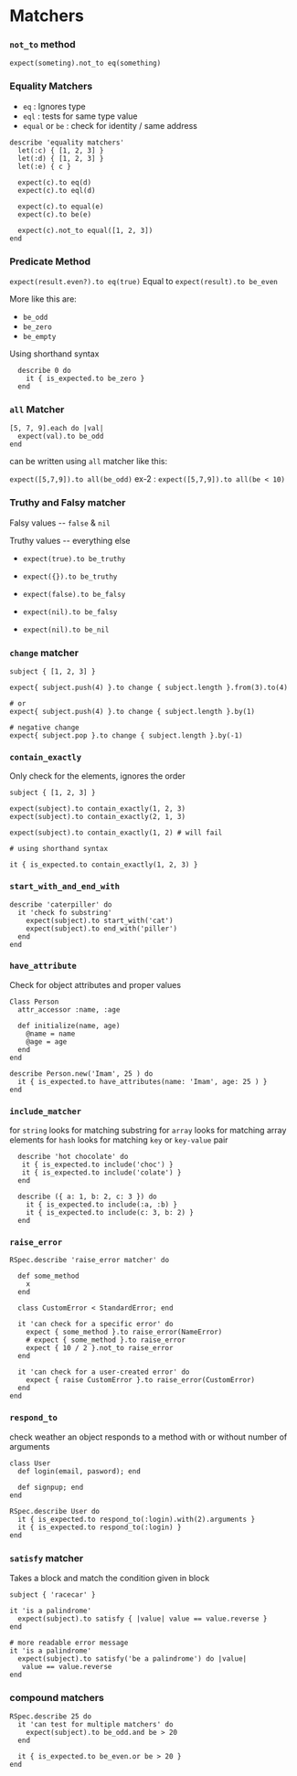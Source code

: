 # Matchers

### `not_to` method

`expect(someting).not_to eq(something)`

### Equality Matchers

- `eq` : Ignores type
- `eql` : tests for same type value
- `equal` or `be` : check for identity / same address

```
describe 'equality matchers'
  let(:c) { [1, 2, 3] }
  let(:d) { [1, 2, 3] }
  let(:e) { c }

  expect(c).to eq(d)
  expect(c).to eql(d)

  expect(c).to equal(e)
  expect(c).to be(e)

  expect(c).not_to equal([1, 2, 3])
end
```
### Predicate Method

`expect(result.even?).to eq(true)`
Equal to
`expect(result).to be_even`

More like this are: 
 - `be_odd`
 - `be_zero`
 - `be_empty`

 Using shorthand syntax

  ```
    describe 0 do
      it { is_expected.to be_zero }
    end
  ```
### `all` Matcher

```
[5, 7, 9].each do |val|
  expect(val).to be_odd
end
```
can be written using `all` matcher like this:

`expect([5,7,9]).to all(be_odd)`
ex-2 : 
 `expect([5,7,9]).to all(be < 10)`


### Truthy and Falsy matcher

Falsy values -- `false` & `nil`

Truthy values -- everything else

- `expect(true).to be_truthy`

- `expect({}).to be_truthy`

- `expect(false).to be_falsy`

- `expect(nil).to be_falsy`

- `expect(nil).to be_nil`

### `change` matcher

```
subject { [1, 2, 3] }

expect{ subject.push(4) }.to change { subject.length }.from(3).to(4)

# or 
expect{ subject.push(4) }.to change { subject.length }.by(1)

# negative change
expect{ subject.pop }.to change { subject.length }.by(-1)

```
### `contain_exactly`

Only check for the elements, ignores the order

```
subject { [1, 2, 3] }

expect(subject).to contain_exactly(1, 2, 3)
expect(subject).to contain_exactly(2, 1, 3)

expect(subject).to contain_exactly(1, 2) # will fail

# using shorthand syntax

it { is_expected.to contain_exactly(1, 2, 3) }
```

### `start_with_and_end_with`

```
describe 'caterpiller' do
  it 'check fo substring'
    expect(subject).to start_with('cat')
    expect(subject).to end_with('piller')
  end
end

```

### `have_attribute`

Check for object attributes and proper values

```
Class Person
  attr_accessor :name, :age

  def initialize(name, age)
    @name = name
    @age = age
  end
end

describe Person.new('Imam', 25 ) do
  it { is_expected.to have_attributes(name: 'Imam', age: 25 ) }
end

```

### `include_matcher`

 for `string` looks for matching substring
 for `array` looks for matching array elements
 for `hash` looks for matching `key` or `key-value` pair

```
  describe 'hot chocolate' do
   it { is_expected.to include('choc') }
   it { is_expected.to include('colate') }
  end

  describe ({ a: 1, b: 2, c: 3 }) do
    it { is_expected.to include(:a, :b) }
    it { is_expected.to include(c: 3, b: 2) }
  end

```

### `raise_error`

```
RSpec.describe 'raise_error matcher' do

  def some_method
    x
  end

  class CustomError < StandardError; end

  it 'can check for a specific error' do
    expect { some_method }.to raise_error(NameError)
    # expect { some_method }.to raise_error
    expect { 10 / 2 }.not_to raise_error
  end

  it 'can check for a user-created error' do
    expect { raise CustomError }.to raise_error(CustomError)
  end
end

```

### `respond_to`
check weather an object responds to a method with or without number of arguments

```
class User
  def login(email, pasword); end

  def signpup; end
end

RSpec.describe User do
  it { is_expected.to respond_to(:login).with(2).arguments }
  it { is_expected.to respond_to(:login) }
end

```

### `satisfy` matcher
Takes a block and match the condition given in block

```
subject { 'racecar' }

it 'is a palindrome'
  expect(subject).to satisfy { |value| value == value.reverse }
end

# more readable error message
it 'is a palindrome'
  expect(subject).to satisfy('be a palindrome') do |value|
   value == value.reverse 
end

```

### compound matchers 

```
RSpec.describe 25 do
  it 'can test for multiple matchers' do
    expect(subject).to be_odd.and be > 20
  end

  it { is_expected.to be_even.or be > 20 }
end

```